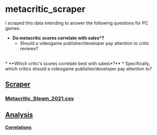 # metacritic_scraper

I scraped this data intending to answer the following questions for PC games:

* **Do metacritic scores correlate with sales\*?**
    * Should a videogame publisher/developer pay attention to critic reviews?
<BR>
* **Which critic's scores correlate best with sales\*?**
    *  Specifically, which critics should a videogame publisher/developer pay attention to?
 
## [Scraper](scraper/my_scrape.ipynb)
 ### [Metacritic_Steam_2021.csv](scraper/Metacritic_Steam_2021.csv)
## [Analysis](analysis/analysis.ipynb)
   #### [Correlations](analysis/analysis.ipynb)
